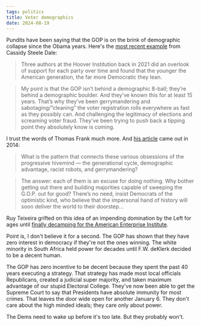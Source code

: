 ```yaml
---
tags: politics
title: Voter demographics
date: 2024-08-19
---
```


Pundits have been saying that the GOP is on the brink of demographic collapse since the Obama years. Here's the [most recent example](https://cassidysteeledale.substack.com/p/potential-futures-for-the-gop) from Cassidy Steele Dale:

> Three authors at the Hoover Institution back in 2021 did an overlook of support for each party over time and found that the younger the American generation, the far more Democratic they lean.

> My point is that the GOP isn’t behind a demographic 8-ball; they’re behind a demographic boulder. And they’ve known this for at least 15 years. That’s why they’ve been gerrymandering and sabotaging/”cleaning” the voter registration rolls everywhere as fast as they possibly can. And challenging the legitimacy of elections and screaming voter fraud. They’ve been trying to push back a tipping point they absolutely know is coming.

I trust the words of Thomas Frank much more. And [his article](https://harpers.org/archive/2014/01/donkey-business/) came out in 2014:

> What is the pattern that connects these various obsessions of the progressive hivemind — the generational cycle, demographic advantage, racist robots, and gerrymandering?

> The answer: each of them is an excuse for doing nothing. Why bother getting out there and building majorities capable of sweeping the G.O.P. out for good? There’s no need, insist Democrats of the optimistic kind, who believe that the impersonal hand of history will soon deliver the world to their doorstep...

Ruy Teixeira grifted on this idea of an impending domination by the Left for ages until [finally decamping for the American Enterprise Institute](https://www.politico.com/news/magazine/2022/07/15/capital-city-ruy-teixeira-american-enterprise-institute-00045819). 

Point is, I don't believe it for a second. The GOP has shown that they have zero interest in democracy if they're not the ones winning. The white minority in South Africa held power for decades until F.W. deKlerk decided to be a decent human. 

The GOP has zero incentive to be decent because they spent the past 40 years executing a strategy. That strategy has made most local officials Republicans, created a judicial super majority, and taken maximum advantage of our stupid Electoral College. They've now been able to get the Supreme Court to say that Presidents have absolute immunity for most crimes. That leaves the door wide open for another January 6. They don't care about the high minded ideals; they care only about power. 

The Dems need to wake up before it's too late. But they probably won't.